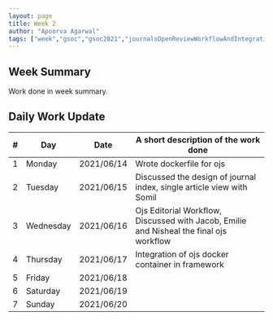 ```yaml
---
layout: page
title: Week 2
author: "Apoorva Agarwal"
tags: ["week","gsoc","gsoc2021","journalsOpenReviewWorkflowAndIntegration","week#2","eval#1"]
---
```


## Week Summary

 
Work done in week summary.

## Daily Work Update

|\#|Day|Date|A short description of the work done|  
|---	|---	|---	|---	|  
|1   	| Monday 	|   2021/06/14	| Wrote dockerfile for ojs |  
|2   	| Tuesday  	|   2021/06/15	| Discussed the design of journal index, single article view with Somil |  
|3   	| Wednesday  	|  2021/06/16 	| Ojs Editorial Workflow, Discussed with Jacob, Emilie and Nisheal the final ojs workflow  |  
|4   	| Thursday  	|   2021/06/17	| Integration of ojs docker container in framework |  
|5   	| Friday  	|   2021/06/18	|  |  
|6   	| Saturday  	|   2021/06/19	| 	|  
|7   	| Sunday  	|   2021/06/20	|  |  
